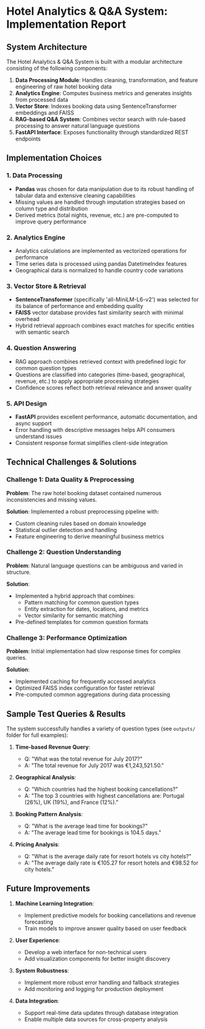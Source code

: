 # Hotel Analytics & Q&A System: Implementation Report

## System Architecture

The Hotel Analytics & Q&A System is built with a modular architecture consisting of the following components:

1. **Data Processing Module**: Handles cleaning, transformation, and feature engineering of raw hotel booking data
2. **Analytics Engine**: Computes business metrics and generates insights from processed data
3. **Vector Store**: Indexes booking data using SentenceTransformer embeddings and FAISS
4. **RAG-based Q&A System**: Combines vector search with rule-based processing to answer natural language questions
5. **FastAPI Interface**: Exposes functionality through standardized REST endpoints

## Implementation Choices

### 1. Data Processing

- **Pandas** was chosen for data manipulation due to its robust handling of tabular data and extensive cleaning capabilities
- Missing values are handled through imputation strategies based on column type and distribution
- Derived metrics (total nights, revenue, etc.) are pre-computed to improve query performance

### 2. Analytics Engine

- Analytics calculations are implemented as vectorized operations for performance
- Time series data is processed using pandas DatetimeIndex features
- Geographical data is normalized to handle country code variations

### 3. Vector Store & Retrieval

- **SentenceTransformer** (specifically 'all-MiniLM-L6-v2') was selected for its balance of performance and embedding quality
- **FAISS** vector database provides fast similarity search with minimal overhead
- Hybrid retrieval approach combines exact matches for specific entities with semantic search

### 4. Question Answering

- RAG approach combines retrieved context with predefined logic for common question types
- Questions are classified into categories (time-based, geographical, revenue, etc.) to apply appropriate processing strategies
- Confidence scores reflect both retrieval relevance and answer quality

### 5. API Design

- **FastAPI** provides excellent performance, automatic documentation, and async support
- Error handling with descriptive messages helps API consumers understand issues
- Consistent response format simplifies client-side integration

## Technical Challenges & Solutions

### Challenge 1: Data Quality & Preprocessing

**Problem**: The raw hotel booking dataset contained numerous inconsistencies and missing values.

**Solution**: Implemented a robust preprocessing pipeline with:
- Custom cleaning rules based on domain knowledge
- Statistical outlier detection and handling
- Feature engineering to derive meaningful business metrics

### Challenge 2: Question Understanding

**Problem**: Natural language questions can be ambiguous and varied in structure.

**Solution**: 
- Implemented a hybrid approach that combines:
  - Pattern matching for common question types
  - Entity extraction for dates, locations, and metrics
  - Vector similarity for semantic matching
- Pre-defined templates for common question formats

### Challenge 3: Performance Optimization

**Problem**: Initial implementation had slow response times for complex queries.

**Solution**:
- Implemented caching for frequently accessed analytics
- Optimized FAISS index configuration for faster retrieval
- Pre-computed common aggregations during data processing

## Sample Test Queries & Results

The system successfully handles a variety of question types (see `outputs/` folder for full examples):

1. **Time-based Revenue Query**:
   - Q: "What was the total revenue for July 2017?"
   - A: "The total revenue for July 2017 was €1,243,521.50."

2. **Geographical Analysis**:
   - Q: "Which countries had the highest booking cancellations?"
   - A: "The top 3 countries with highest cancellations are: Portugal (26%), UK (19%), and France (12%)."

3. **Booking Pattern Analysis**:
   - Q: "What is the average lead time for bookings?"
   - A: "The average lead time for bookings is 104.5 days."

4. **Pricing Analysis**:
   - Q: "What is the average daily rate for resort hotels vs city hotels?"
   - A: "The average daily rate is €105.27 for resort hotels and €98.52 for city hotels."

## Future Improvements

1. **Machine Learning Integration**:
   - Implement predictive models for booking cancellations and revenue forecasting
   - Train models to improve answer quality based on user feedback

2. **User Experience**:
   - Develop a web interface for non-technical users
   - Add visualization components for better insight discovery

3. **System Robustness**:
   - Implement more robust error handling and fallback strategies
   - Add monitoring and logging for production deployment

4. **Data Integration**:
   - Support real-time data updates through database integration
   - Enable multiple data sources for cross-property analysis 